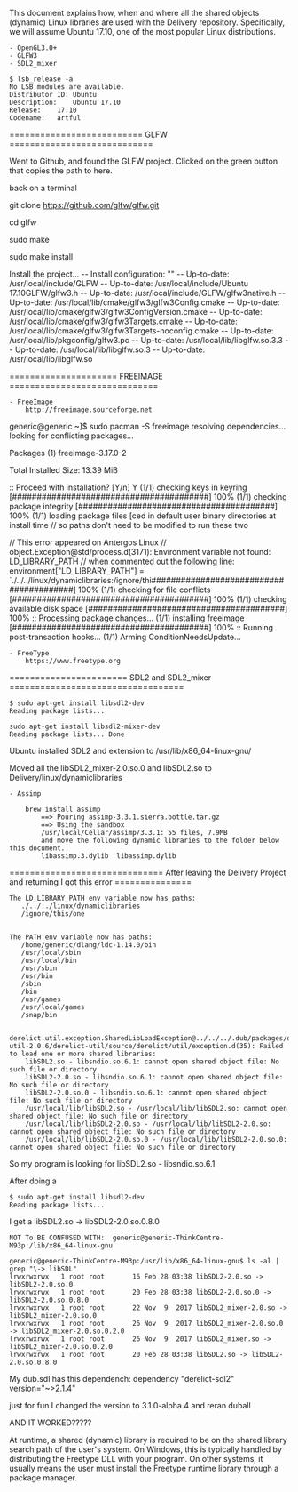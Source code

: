
This document explains how, when and where all the shared objects (dynamic) Linux libraries are
used with the Delivery repository.  Specifically, we will assume Ubuntu 17.10, one of the most popular
Linux distributions.


    - OpenGL3.0+
    - GLFW3
    - SDL2_mixer


```
$ lsb_release -a
No LSB modules are available.
Distributor ID:	Ubuntu
Description:	Ubuntu 17.10
Release:	17.10
Codename:	artful 
```   

========================== GLFW ============================


Went to Github, and found the GLFW project. Clicked on the green button that copies the
path to here.

back on a terminal

git clone https://github.com/glfw/glfw.git

cd glfw

sudo make

sudo make install

Install the project...
-- Install configuration: ""
-- Up-to-date: /usr/local/include/GLFW
-- Up-to-date: /usr/local/include/Ubuntu 17.10GLFW/glfw3.h
-- Up-to-date: /usr/local/include/GLFW/glfw3native.h
-- Up-to-date: /usr/local/lib/cmake/glfw3/glfw3Config.cmake
-- Up-to-date: /usr/local/lib/cmake/glfw3/glfw3ConfigVersion.cmake
-- Up-to-date: /usr/local/lib/cmake/glfw3/glfw3Targets.cmake
-- Up-to-date: /usr/local/lib/cmake/glfw3/glfw3Targets-noconfig.cmake
-- Up-to-date: /usr/local/lib/pkgconfig/glfw3.pc
-- Up-to-date: /usr/local/lib/libglfw.so.3.3
-- Up-to-date: /usr/local/lib/libglfw.so.3
-- Up-to-date: /usr/local/lib/libglfw.so


===================== FREEIMAGE =============================

    - FreeImage
        http://freeimage.sourceforge.net
 

generic@generic ~]$ sudo pacman -S freeimage
resolving dependencies...
looking for conflicting packages...

Packages (1) freeimage-3.17.0-2

Total Installed Size:  13.39 MiB

:: Proceed with installation? [Y/n] Y
(1/1) checking keys in keyring                                           [########################################] 100%
(1/1) checking package integrity                                         [########################################] 100%
(1/1) loading package files                                              [ced in default user binary directories at install time
 // so paths don't need to be modified to run these two

 // This error appeared on Antergos Linux
 // object.Exception@std/process.d(3171): Environment variable not found: LD_LIBRARY_PATH
 // when commented out the following line:
 environment["LD_LIBRARY_PATH"] = `./../../linux/dynamiclibraries:/ignore/thi########################################] 100%
(1/1) checking for file conflicts                                        [########################################] 100%
(1/1) checking available disk space                                      [########################################] 100%
:: Processing package changes...
(1/1) installing freeimage                                               [########################################] 100%
:: Running post-transaction hooks...
(1/1) Arming ConditionNeedsUpdate...

        
    - FreeType
        https://www.freetype.org
 


======================= SDL2 and SDL2_mixer ==================================

```
$ sudo apt-get install libsdl2-dev
Reading package lists...

sudo apt-get install libsdl2-mixer-dev
Reading package lists... Done
```

Ubuntu installed SDL2 and extension to 
/usr/lib/x86_64-linux-gnu/  

Moved all the libSDL2_mixer-2.0.so.0 and libSDL2.so to Delivery/linux/dynamiclibraries






    - Assimp

        brew install assimp
            ==> Pouring assimp-3.3.1.sierra.bottle.tar.gz
            ==> Using the sandbox
            /usr/local/Cellar/assimp/3.3.1: 55 files, 7.9MB        
            and move the following dynamic libraries to the folder below this document.
            libassimp.3.dylib  libassimp.dylib



============================== After leaving the Delivery Project and returning I got this error ===============

```
The LD_LIBRARY_PATH env variable now has paths:
   ./../../linux/dynamiclibraries
   /ignore/this/one
   

The PATH env variable now has paths:
   /home/generic/dlang/ldc-1.14.0/bin
   /usr/local/sbin
   /usr/local/bin
   /usr/sbin
   /usr/bin
   /sbin
   /bin
   /usr/games
   /usr/local/games
   /snap/bin


derelict.util.exception.SharedLibLoadException@../../../.dub/packages/derelict-util-2.0.6/derelict-util/source/derelict/util/exception.d(35): Failed to load one or more shared libraries:
	libSDL2.so - libsndio.so.6.1: cannot open shared object file: No such file or directory
	libSDL2-2.0.so - libsndio.so.6.1: cannot open shared object file: No such file or directory
	libSDL2-2.0.so.0 - libsndio.so.6.1: cannot open shared object file: No such file or directory
	/usr/local/lib/libSDL2.so - /usr/local/lib/libSDL2.so: cannot open shared object file: No such file or directory
	/usr/local/lib/libSDL2-2.0.so - /usr/local/lib/libSDL2-2.0.so: cannot open shared object file: No such file or directory
	/usr/local/lib/libSDL2-2.0.so.0 - /usr/local/lib/libSDL2-2.0.so.0: cannot open shared object file: No such file or directory
```
So my program is looking for libSDL2.so - libsndio.so.6.1

After doing a 

```
$ sudo apt-get install libsdl2-dev
Reading package lists...

```

I get a libSDL2.so -> libSDL2-2.0.so.0.8.0

```
NOT To BE CONFUSED WITH:  generic@generic-ThinkCentre-M93p:/lib/x86_64-linux-gnu

generic@generic-ThinkCentre-M93p:/usr/lib/x86_64-linux-gnu$ ls -al | grep "\-> libSDL"
lrwxrwxrwx   1 root root       16 Feb 28 03:38 libSDL2-2.0.so -> libSDL2-2.0.so.0
lrwxrwxrwx   1 root root       20 Feb 28 03:38 libSDL2-2.0.so.0 -> libSDL2-2.0.so.0.8.0
lrwxrwxrwx   1 root root       22 Nov  9  2017 libSDL2_mixer-2.0.so -> libSDL2_mixer-2.0.so.0
lrwxrwxrwx   1 root root       26 Nov  9  2017 libSDL2_mixer-2.0.so.0 -> libSDL2_mixer-2.0.so.0.2.0
lrwxrwxrwx   1 root root       26 Nov  9  2017 libSDL2_mixer.so -> libSDL2_mixer-2.0.so.0.2.0
lrwxrwxrwx   1 root root       20 Feb 28 03:38 libSDL2.so -> libSDL2-2.0.so.0.8.0

```

My dub.sdl has this dependench:
dependency "derelict-sdl2"    version="~>2.1.4"

just for fun I changed the version to 3.1.0-alpha.4 and reran duball

AND IT WORKED?????


At runtime, a shared (dynamic) library is required to be on the shared library search path of the user's system. 
On Windows, this is typically handled by distributing the Freetype DLL with your program. On other systems, it 
usually means the user must install the Freetype runtime library through a package manager. 
